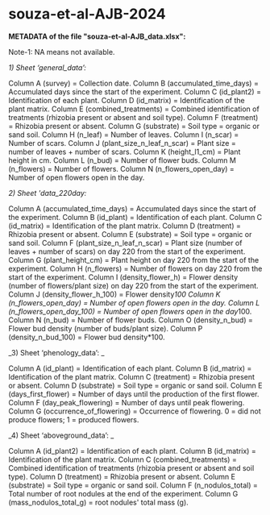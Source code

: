 # souza-et-al-AJB-2024

**METADATA of the file "souza-et-al-AJB_data.xlsx":**

Note-1: NA means not available.


_1) Sheet ‘general_data’:_

Column A (survey) = Collection date.
Column B (accumulated_time_days) = Accumulated days since the start of the experiment.
Column C (id_plant2) = Identification of each plant.
Column D (id_matrix) = Identification of the plant matrix.
Column E (combined_treatments) = Combined identification of treatments (rhizobia present or absent and soil type).
Column F (treatment) = Rhizobia present or absent.
Column G (substrate) = Soil type = organic or sand soil.
Column H (n_leaf) = Number of leaves.
Column I (n_scar) = Number of scars.
Column J (plant_size_n_leaf_n_scar) = Plant size = number of leaves + number of scars.
Column K (height_l1_cm) = Plant height in cm.
Column L (n_bud) = Number of flower buds.
Column M (n_flowers) = Number of flowers.
Column N (n_flowers_open_day) = Number of open flowers open in the day.


_2) Sheet 'data_220day:_

Column A (accumulated_time_days) = Accumulated days since the start of the experiment.
Column B (id_plant) = Identification of each plant.
Column C (id_matrix) = Identification of the plant matrix.
Column D (treatment) = Rhizobia present or absent.
Column E (substrate) = Soil type = organic or sand soil.
Column F (plant_size_n_leaf_n_scar) = Plant size (number of leaves + number of scars) on day 220 from the start of the experiment.
Column G (plant_height_cm) = Plant height on day 220 from the start of the experiment.
Column H (n_flowers) = Number of flowers on day 220 from the start of the experiment.
Column I (density_flower_h) = Flower density (number of flowers/plant size) on day 220 from the start of the experiment.
Column J (density_flower_h_100) = Flower density*100
Column K (n_flowers_open_day) = Number of open flowers open in the day.
Column L (n_flowers_open_day_100) = Number of open flowers open in the day*100.
Column N (n_bud) = Number of flower buds.
Column O (density_n_bud) = Flower bud density (number of buds/plant size).
Column P (density_n_bud_100) = Flower bud density*100.

_3) Sheet ‘phenology_data’:
_

Column A (id_plant) = Identification of each plant.
Column B (id_matrix) = Identification of the plant matrix.
Column C (treatment) = Rhizobia present or absent.
Column D (substrate) = Soil type = organic or sand soil.
Column E (days_first_flower) = Number of days until the production of the first flower.
Column F (day_peak_flowering) = Number of days until peak flowering.
Column G (occurrence_of_flowering) = Occurrence of flowering. 0 = did not produce flowers; 1 = produced flowers.

_4) Sheet ‘aboveground_data’:
_

Column A (id_plant2) = Identification of each plant.
Column B (id_matrix) = Identification of the plant matrix.
Column C (combined_treatments) = Combined identification of treatments (rhizobia present or absent and soil type).
Column D (treatment) = Rhizobia present or absent.
Column E (substrate) = Soil type = organic or sand soil.
Column F (n_nodulos_total) = Total number of root nodules at the end of the experiment.
Column G (mass_nodulos_total_g) = root nodules' total mass (g).
